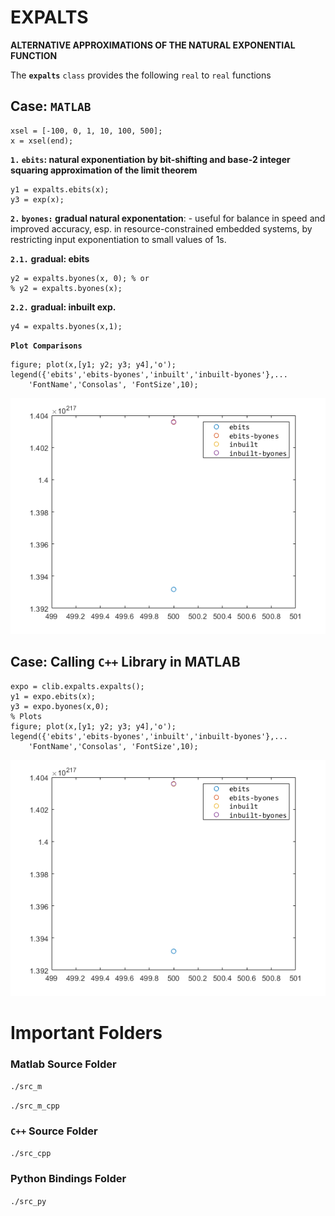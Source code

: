 # EXPALTS

**ALTERNATIVE APPROXIMATIONS OF THE NATURAL EXPONENTIAL FUNCTION**

The **`expalts`** `class` provides the following `real` to `real` functions 

## Case: `MATLAB`

```matlab:Code
xsel = [-100, 0, 1, 10, 100, 500];
x = xsel(end);
```

**`1.` `ebits`: natural exponentiation by bit-shifting and base-2 integer squaring approximation of the limit theorem**

```matlab:Code
y1 = expalts.ebits(x);
y3 = exp(x);
```

**`2.` `byones:` gradual natural exponentation**: - useful for balance in speed and improved accuracy, esp. in resource-constrained embedded systems, by restricting input exponentiation to small values of 1s.

**`2.1.`** **gradual: ebits**

```matlab:Code
y2 = expalts.byones(x, 0); % or 
% y2 = expalts.byones(x); 
```

**`2.2.`** **gradual: inbuilt exp.**

```matlab:Code
y4 = expalts.byones(x,1); 
```

**`Plot Comparisons`**

```matlab:Code
figure; plot(x,[y1; y2; y3; y4],'o');
legend({'ebits','ebits-byones','inbuilt','inbuilt-byones'},...
    'FontName','Consolas', 'FontSize',10);
```

![figure_0.png](README_images/figure_0.png)

## Case: Calling `C++` Library in MATLAB

```matlab:Code
expo = clib.expalts.expalts();
y1 = expo.ebits(x);
y3 = expo.byones(x,0);
% Plots
figure; plot(x,[y1; y2; y3; y4],'o');
legend({'ebits','ebits-byones','inbuilt','inbuilt-byones'},...
    'FontName','Consolas', 'FontSize',10);
```

![figure_1.png](README_images/figure_1.png)

# Important Folders
### Matlab Source Folder

`./src_m`

`./src_m_cpp`

  
### `C++` Source Folder

`./src_cpp`

  
### Python Bindings Folder

`./src_py`
